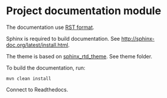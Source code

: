 # Project documentation module 

The documentation use [RST format](http://sphinx-doc.org/rest.html).

Sphinx is required to build documentation.
See http://sphinx-doc.org/latest/install.html.

The theme is based on [sphinx_rtd_theme](https://github.com/snide/sphinx_rtd_theme).
See theme folder.


To build the documentation, run:

```
mvn clean install
```

Connect to Readthedocs.
